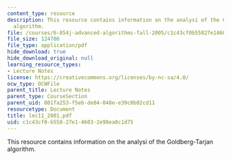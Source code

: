 ```yaml
---
content_type: resource
description: This resource contains information on the analysi of the Goldberg-Tarjan
  algorithm.
file: /courses/6-854j-advanced-algorithms-fall-2005/c1c43cf0b55827e146032e98ea0c1d75_lec11_2001.pdf
file_size: 124786
file_type: application/pdf
hide_download: true
hide_download_original: null
learning_resource_types:
- Lecture Notes
license: https://creativecommons.org/licenses/by-nc-sa/4.0/
ocw_type: OCWFile
parent_title: Lecture Notes
parent_type: CourseSection
parent_uid: 801fa253-f5eb-de84-048e-e39c0b02cd11
resourcetype: Document
title: lec11_2001.pdf
uid: c1c43cf0-b558-27e1-4603-2e98ea0c1d75
---
```

This resource contains information on the analysi of the Goldberg-Tarjan algorithm.